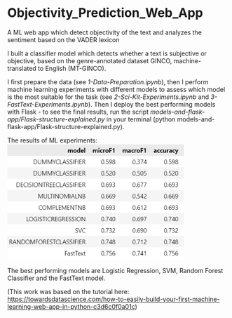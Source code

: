 # Objectivity_Prediction_Web_App
 A ML web app which detect objectivity of the text and analyzes the sentiment based on the VADER lexicon

I built a classifier model which detects whether a text is subjective or objective, based on the genre-annotated dataset GINCO, machine-translated to English (MT-GINCO).

I first prepare the data (see *1-Data-Preparation.ipynb*), then I perform machine learning experiments with different models to assess which model is the most suitable for the task (see *2-Sci-Kit-Experiments.ipynb* and *3-FastText-Experiments.ipynb*). Then I deploy the best performing models with Flask - to see the final results, run the script *models-and-flask-app/Flask-structure-explained.py* in your terminal (python models-and-flask-app/Flask-structure-explained.py).

The results of ML experiments:
<img style="width:80%" src="data&results/ML_results.png">

The best performing models are Logistic Regression, SVM, Random Forest Classifier and the FastText model.

(This work was based on the tutorial here: https://towardsdatascience.com/how-to-easily-build-your-first-machine-learning-web-app-in-python-c3d6c0f0a01c)

